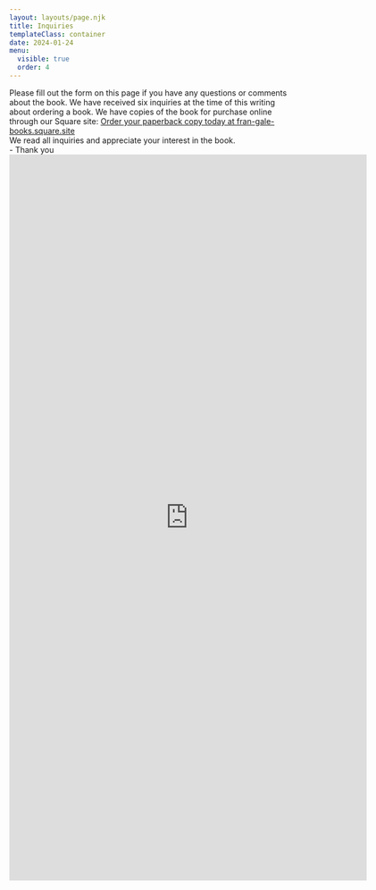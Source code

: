 ```yaml
---
layout: layouts/page.njk
title: Inquiries
templateClass: container
date: 2024-01-24
menu:
  visible: true
  order: 4
---
```

<div class="container d-sm-flex justify-content-left">
  <div class="row row-cols-1 row-cols-sm-3 row-cols-md-4 row-cols-lg-3">
    <div class="col align-items-start">
      Please fill out the form on this page if you have any questions or comments about the book. We have received six inquiries at the time of this writing about ordering a book. We have copies of the book for purchase online through our Square site: <a href="https://fran-gale-books.square.site/product/paperback/1?cp=true&sa=false&sbp=false&q=false&category_id=2" class="btn btn-primary" role="button" target="_blank" data-toggle="tooltip" title="This link will redirect you to our Square site for placing the order">Order your paperback copy today at fran-gale-books.square.site</a>
<br/>
We read all inquiries and appreciate your interest in the book. <br/>
- Thank you
    </div>
    <div class="col align-items-start p-0 m-0">
      <iframe src="https://docs.google.com/forms/d/e/1FAIpQLSeTszOvfHApYegsFNgBlye-nRBQF5Oc9LpAIeTRl-6kdYteGw/viewform?embedded=true" width="640" height="1300" frameborder="0" marginheight="0" marginwidth="0">Loading…</iframe>
    </div>
  <div>
</div>
